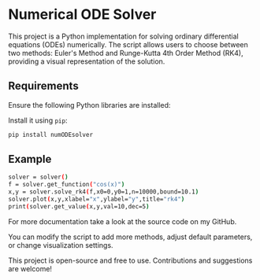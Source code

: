 # Numerical ODE Solver

This project is a Python implementation for solving ordinary differential equations (ODEs) numerically. The script allows users to choose between two methods: Euler's Method and Runge-Kutta 4th Order Method (RK4), providing a visual representation of the solution.

## Requirements

Ensure the following Python libraries are installed:

Install it using `pip`:
```bash
pip install numODEsolver
```
## Example
```bash
solver = solver()
f = solver.get_function("cos(x)")
x,y = solver.solve_rk4(f,x0=0,y0=1,n=10000,bound=10.1)
solver.plot(x,y,xlabel="x",ylabel="y",title="rk4")
print(solver.get_value(x,y,val=10,dec=5)
```
For more documentation take a look at the source code on my GitHub.

You can modify the script to add more methods, adjust default parameters, or change visualization settings.

This project is open-source and free to use. Contributions and suggestions are welcome!

